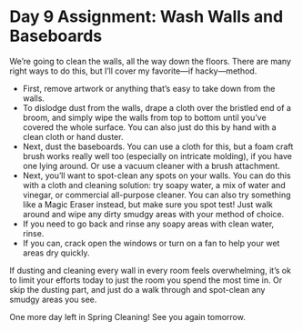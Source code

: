 # Day 9 Assignment: Wash Walls and Baseboards

We’re going to clean the walls, all the way down the floors. There are many right ways to do this, but I’ll cover my favorite—if hacky—method.

- First, remove artwork or anything that’s easy to take down from the walls.
- To dislodge dust from the walls, drape a cloth over the bristled end of a broom, and simply wipe the walls from top to bottom until you’ve covered the whole surface. You can also just do this by hand with a clean cloth or hand duster.
- Next, dust the baseboards. You can use a cloth for this, but a foam craft brush works really well too (especially on intricate molding), if you have one lying around. Or use a vacuum cleaner with a brush attachment.
- Next, you’ll want to spot-clean any spots on your walls. You can do this with a cloth and cleaning solution: try soapy water, a mix of water and vinegar, or commercial all-purpose cleaner. You can also try something like a Magic Eraser instead, but make sure you spot test! Just walk around and wipe any dirty smudgy areas with your method of choice.
- If you need to go back and rinse any soapy areas with clean water, rinse.
- If you can, crack open the windows or turn on a fan to help your wet areas dry quickly.

If dusting and cleaning every wall in every room feels overwhelming, it’s ok to limit your efforts today to just the room you spend the most time in. Or skip the dusting part, and just do a walk through and spot-clean any smudgy areas you see.

One more day left in Spring Cleaning! See you again tomorrow.